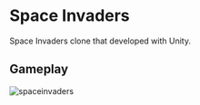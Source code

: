 # Space Invaders
Space Invaders clone that developed with Unity.
## Gameplay
![spaceinvaders](https://user-images.githubusercontent.com/47994087/149659820-fee697e8-7224-4592-b2ce-a7d1ef669d73.gif)
